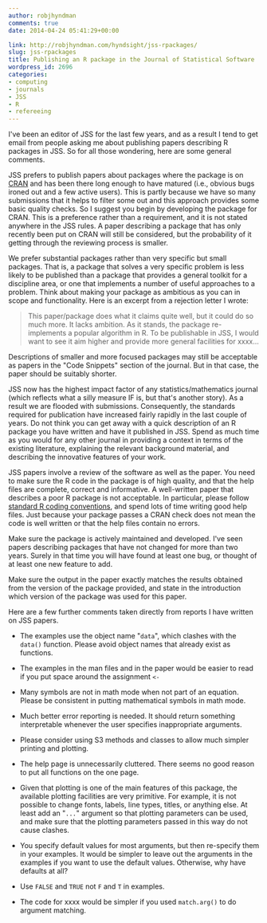 ```yaml
---
author: robjhyndman
comments: true
date: 2014-04-24 05:41:29+00:00

link: http://robjhyndman.com/hyndsight/jss-rpackages/
slug: jss-rpackages
title: Publishing an R package in the Journal of Statistical Software
wordpress_id: 2696
categories:
- computing
- journals
- JSS
- R
- refereeing
---
```


I've been an editor of JSS for the last few years, and as a result I tend to get email from people asking me about publishing papers describing R packages in JSS. So for all those wondering, here are some general comments.<!-- more -->

JSS prefers to publish papers about packages where the package is on [CRAN](http://cran.r-project.org) and has been there long enough to have matured (i.e., obvious bugs ironed out and a few active users). This is partly because we have so many submissions that it helps to filter some out and this approach provides some basic quality checks. So I suggest you begin by developing the package for CRAN. This is a preference rather than a requirement, and it is not stated anywhere in the JSS rules. A paper describing a package that has only recently been put on CRAN will still be considered, but the probability of it getting through the reviewing process is smaller.

We prefer substantial packages rather than very specific but small packages. That is, a package that solves a very specific problem is less likely to be published than a package that provides a general toolkit for a discipline area, or one that implements a number of useful approaches to a problem. Think about making your package as ambitious as you can in scope and functionality. Here is an excerpt from a rejection letter I wrote:



>This paper/package does what it claims quite well, but it could do so much more. It lacks ambition. As it stands, the package re-implements a popular algorithm in R. To be publishable in JSS, I would want to see it aim higher and provide more general facilities for xxxx...


Descriptions of smaller and more focused packages may still be acceptable as papers in the "Code Snippets" section of the journal. But in that case, the paper should be suitably shorter.

JSS now has the highest impact factor of any statistics/mathematics journal (which reflects what a silly measure IF is, but that's another story). As a result we are flooded with submissions. Consequently, the standards required for publication have increased fairly rapidly in the last couple of years. Do not think you can get away with a quick description of an R package you have written and have it published in JSS. Spend as much time as you would for any other journal in providing a context in terms of the existing literature, explaining the relevant background material, and describing the innovative features of your work.

JSS papers involve a review of the software as well as the paper. You need to make sure the R code in the package is of high quality, and that the help files are complete, correct and informative. A well-written paper that describes a poor R package is not acceptable. In particular, please follow [standard R coding conventions](https://google.github.io/styleguide/Rguide.xml), and spend lots of time writing good help files. Just because your package passes a CRAN check does not mean the code is well written or that the help files contain no errors.

Make sure the package is actively maintained and developed. I've seen papers describing packages that have not changed for more than two years. Surely in that time you will have found at least one bug, or thought of at least one new feature to add.

Make sure the output in the paper exactly matches the results obtained from the version of the package provided, and state in the introduction which version of the package was used for this paper.

Here are a few further comments taken directly from reports I have written on JSS papers.





  * The examples use the object name "`data`", which clashes with the `data()` function. Please avoid object names that already exist as functions.


  * The examples in the man files and in the paper would be easier to read if you put space around the assignment `<-`


  * Many symbols are not in math mode when not part of an equation. Please be consistent in putting mathematical symbols in math mode.


  * Much better error reporting is needed. It should return something interpretable whenever the user specifies inappropriate arguments.


  * Please consider using S3 methods and classes to allow much simpler printing and plotting.


  * The help page is unnecessarily cluttered. There seems no good reason to put all functions on the one page.


  * Given that plotting is one of the main features of this package, the available plotting facilities are very primitive. For example, it is not possible to change fonts, labels, line types, titles, or anything else. At least add an "`...`" argument so that plotting parameters can be used, and make sure that the plotting parameters passed in this way do not cause clashes.


  * You specify default values for most arguments, but then re-specify them in your examples. It would be simpler to leave out the arguments in the examples if you want to use the default values. Otherwise, why have defaults at all?


  * Use `FALSE` and `TRUE` not `F` and `T` in examples.


  * The code for xxxx would be simpler if you used `match.arg()` to do argument matching.


